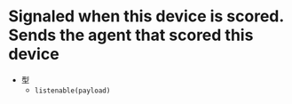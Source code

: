 # Signaled when this device is scored. Sends the agent that scored this device

- 型
  - `listenable(payload)`

